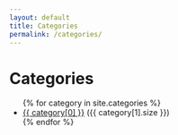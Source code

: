 ```yaml
---
layout: default
title: Categories
permalink: /categories/
---
```


<h1>Categories</h1>
<ul>
  {% for category in site.categories %}
    <li><a href="{{ '/categories/' | append: category[0] | relative_url }}">{{ category[0] }}</a> ({{ category[1].size }})</li>
  {% endfor %}
</ul>